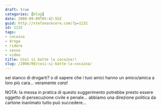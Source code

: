 ```yaml
---
draft: true
categories: [blog]
date: 2008-09-09T05:42:55Z
guid: http://stefanocecere.com/?p=1132
id: 1132
tags:
- cocaina
- droga
- ridere
- sesso
- video
title: Così si batte la cocaina!!
slug: /2008/09/cosi-si-batte-la-cocaina/
---
```


sei stanco di drogarti? o di sapere che i tuoi amici hanno un amico/amica a loro più cara… veramente _cara_!

NOTA: la messa in pratica di questo suggerimento potrebbe presto essere oggetto di persecuzione civile e penale… abbiamo una direzione politica da cartone inanimato tutto può succedere…